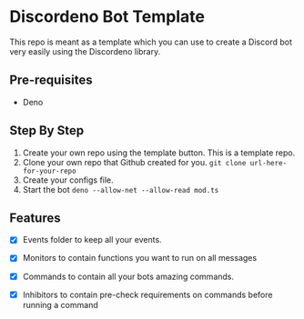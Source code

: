 # Discordeno Bot Template

This repo is meant as a template which you can use to create a Discord bot very easily using the Discordeno library.

## Pre-requisites

- Deno

## Step By Step

1. Create your own repo using the template button. This is a template repo.
2. Clone your own repo that Github created for you. `git clone url-here-for-your-repo`
3. Create your configs file.
4. Start the bot `deno --allow-net --allow-read mod.ts`

## Features

- [x] Events folder to keep all your events.
- [x] Monitors to contain functions you want to run on all messages
- [x] Commands to contain all your bots amazing commands.
- [x] Inhibitors to contain pre-check requirements on commands before running a command

